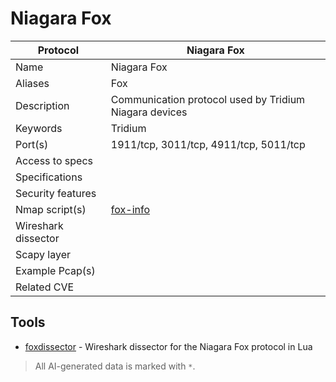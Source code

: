 # Niagara Fox

| Protocol | Niagara Fox |
|---|---|
| Name | Niagara Fox |
| Aliases | Fox |
| Description | Communication protocol used by Tridium Niagara devices |
| Keywords | Tridium |
| Port(s) | 1911/tcp, 3011/tcp, 4911/tcp, 5011/tcp |
| Access to specs |  |
| Specifications |  |
| Security features |  |
| Nmap script(s) | [fox-info](https://nmap.org/nsedoc/scripts/fox-info.html) |
| Wireshark dissector |  |
| Scapy layer |  |
| Example Pcap(s) |  |
| Related CVE |  |

## Tools
- [foxdissector](https://github.com/MartinoTommasini/foxdissector) - Wireshark dissector for the Niagara Fox protocol in Lua

> All AI-generated data is marked with `*`.
